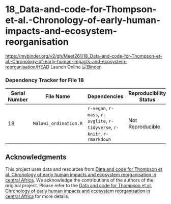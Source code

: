# 18_Data-and-code-for-Thompson-et-al.-Chronology-of-early-human-impacts-and-ecosystem-reorganisation

https://mybinder.org/v2/gh/Meet261/18_Data-and-code-for-Thompson-et-al.-Chronology-of-early-human-impacts-and-ecosystem-reorganisation/HEAD
Launch Online [![Binder](https://mybinder.org/badge_logo.svg)](https://notebooks.gesis.org/binder/v2/gh/Meet261/18_Data-and-code-for-Thompson-et-al.-Chronology-of-early-human-impacts-and-ecosystem-reorganisation/HEAD)


### Dependency Tracker for File 18

| **Serial Number** | **File Name**               | **Dependencies**                                          | **Reproducibility Status** | **Issue/Obstacle**                                                                                              |
|-------------------|-----------------------------|-----------------------------------------------------------|----------------------------|---------------------------------------------------------------------------------------------------------------|
| 18                | `Malawi_ordination.R`     | `r-vegan`, `r-mass`, `r-svglite`, `r-tidyverse`, `r-knitr`, `r-rmarkdown` | Not Reproducible           | The libraries are getting installed, but the dataset files `"20200722_lake_linterp.csv"` and `"20200722_char_linterp.csv"` are not available on OSF. |

## Acknowledgments

This project uses data and resources from [Data and code for Thompson et al. Chronology of early human impacts and ecosystem reorganisation in central Africa](https://osf.io/7h94n/). We acknowledge the contributions of the authors of the original project. Please refer to the [Data and code for Thompson et al. Chronology of early human impacts and ecosystem reorganisation in central Africa](https://osf.io/7h94n/) for more details.
